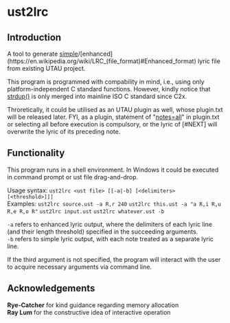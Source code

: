 # ust2lrc
## Introduction
A tool to generate [simple](https://en.wikipedia.org/wiki/LRC_(file_format)#Simple_format)/[enhanced](https://en.wikipedia.org/wiki/LRC_(file_format)#Enhanced_format) lyric file from existing UTAU project.

This program is programmed with compability in mind, i.e., using only platform-independent C standard functions. However, kindly notice that [strdup\(\)](https://en.cppreference.com/w/c/experimental/dynamic/strdup) is only merged into mainline ISO C standard since C2x.

Throretically, it could be utilised as an UTAU plugin as well, whose plugin.txt will be released later. FYI, as a plugin, statement of "[notes=all](https://w.atwiki.jp/utaou/pages/64.html#id_0439d63b)" in plugin.txt or selecting all before execution is compulsory, or the lyric of \[\#NEXT\] will overwrite the lyric of its preceding note.
## Functionality
This program runs in a shell environment. In Windows it could be executed in command prompt or ust file drag-and-drop.

Usage syntax: `ust2lrc <ust file> [[-a|-b] [<delimiters> [<threshold>]]]`<br />
Examples: `ust2lrc source.ust -a R,r 240` `ust2lrc this.ust -a "a R,i R,u R,e R,o R"` `ust2lrc input.ust` `ust2lrc whatever.ust -b`

`-a` refers to enhanced lyric output, where the delimiters of each lyric line (and their length threshold) specified in the succeeding arguments.<br />
`-b` refers to simple lyric output, with each note treated as a separate lyric line.

If the third argument is not specified, the program will interact with the user to acquire necessary arguments via command line.
## Acknowledgements
**Rye-Catcher** for kind guidance regarding memory allocation<br />
**Ray Lum** for the constructive idea of interactive operation

